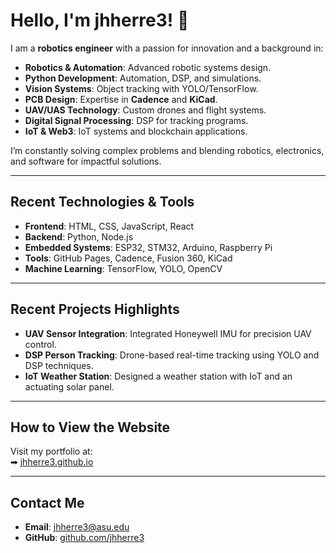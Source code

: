 # Hello, I'm jhherre3! 👋

I am a **robotics engineer** with a passion for innovation and a background in:

- **Robotics & Automation**: Advanced robotic systems design.
- **Python Development**: Automation, DSP, and simulations.
- **Vision Systems**: Object tracking with YOLO/TensorFlow.
- **PCB Design**: Expertise in **Cadence** and **KiCad**.
- **UAV/UAS Technology**: Custom drones and flight systems.
- **Digital Signal Processing**: DSP for tracking programs.
- **IoT & Web3**: IoT systems and blockchain applications.

I’m constantly solving complex problems and blending robotics, electronics, and software for impactful solutions.

---

## Recent Technologies & Tools
- **Frontend**: HTML, CSS, JavaScript, React  
- **Backend**: Python, Node.js  
- **Embedded Systems**: ESP32, STM32, Arduino, Raspberry Pi  
- **Tools**: GitHub Pages, Cadence, Fusion 360, KiCad  
- **Machine Learning**: TensorFlow, YOLO, OpenCV  

---

## Recent Projects Highlights
- **UAV Sensor Integration**: Integrated Honeywell IMU for precision UAV control.  
- **DSP Person Tracking**: Drone-based real-time tracking using YOLO and DSP techniques.  
- **IoT Weather Station**: Designed a weather station with IoT and an actuating solar panel.  

---

## How to View the Website
Visit my portfolio at:  
➡ [jhherre3.github.io](https://jhherre3.github.io/jhherre3.github.io)

---

## Contact Me
- **Email**: [jhherre3@asu.edu](mailto:jhherre3@asu.edu)  
- **GitHub**: [github.com/jhherre3](https://github.com/jhherre3)
